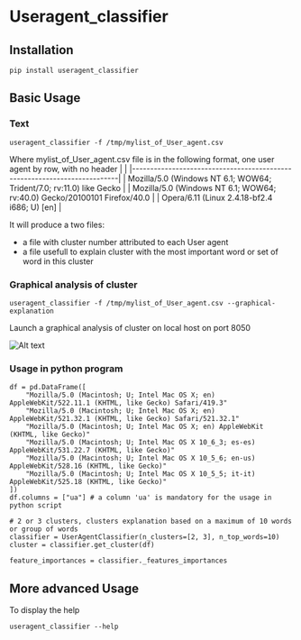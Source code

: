 # Useragent_classifier

## Installation 

```
pip install useragent_classifier
```

## Basic Usage

### Text
```
useragent_classifier -f /tmp/mylist_of_User_agent.csv
```

Where mylist_of_User_agent.csv file is in the following format, one user agent by row, with no header
|                                                                          |
|--------------------------------------------------------------------------|
| Mozilla/5.0 (Windows NT 6.1; WOW64; Trident/7.0; rv:11.0) like Gecko     |
| Mozilla/5.0 (Windows NT 6.1; WOW64; rv:40.0) Gecko/20100101 Firefox/40.0 |
| Opera/6.11 (Linux 2.4.18-bf2.4 i686; U)  [en]                            |

It will produce a two files:
- a file with cluster number attributed to each User agent
- a file usefull to explain cluster with the most important word or set of word in this cluster

### Graphical analysis of cluster    

```
useragent_classifier -f /tmp/mylist_of_User_agent.csv --graphical-explanation
```

Launch a graphical analysis of cluster on local host on port 8050

![Alt text](ressources/example_dashboard.png?raw=true "Screenshot dashboard")

### Usage in python program
```
df = pd.DataFrame([
    "Mozilla/5.0 (Macintosh; U; Intel Mac OS X; en) AppleWebKit/522.11.1 (KHTML, like Gecko) Safari/419.3"
    "Mozilla/5.0 (Macintosh; U; Intel Mac OS X; en) AppleWebKit/521.32.1 (KHTML, like Gecko) Safari/521.32.1"
    "Mozilla/5.0 (Macintosh; U; Intel Mac OS X; en) AppleWebKit (KHTML, like Gecko)"
    "Mozilla/5.0 (Macintosh; U; Intel Mac OS X 10_6_3; es-es) AppleWebKit/531.22.7 (KHTML, like Gecko)"
    "Mozilla/5.0 (Macintosh; U; Intel Mac OS X 10_5_6; en-us) AppleWebKit/528.16 (KHTML, like Gecko)"
    "Mozilla/5.0 (Macintosh; U; Intel Mac OS X 10_5_5; it-it) AppleWebKit/525.18 (KHTML, like Gecko)"
])
df.columns = ["ua"] # a column 'ua' is mandatory for the usage in python script

# 2 or 3 clusters, clusters explanation based on a maximum of 10 words or group of words
classifier = UserAgentClassifier(n_clusters=[2, 3], n_top_words=10) 
cluster = classifier.get_cluster(df)

feature_importances = classifier._features_importances

```


## More advanced Usage

To display the help
```
useragent_classifier --help
```

